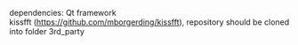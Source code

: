 dependencies:
Qt framework  
kissfft (https://github.com/mborgerding/kissfft), repository should be cloned into folder 3rd_party  
